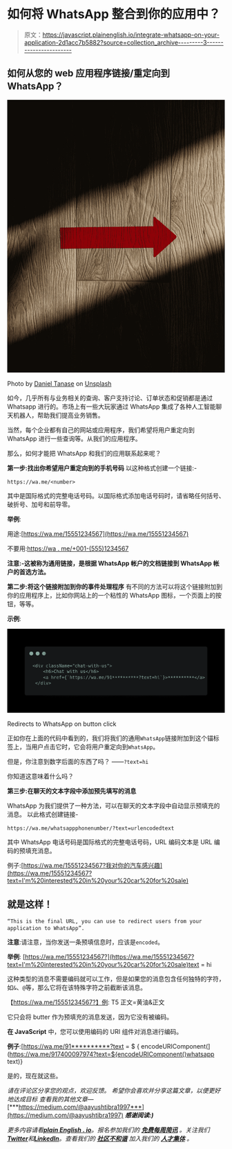 # 如何将 WhatsApp 整合到你的应用中？

> 原文：<https://javascript.plainenglish.io/integrate-whatsapp-on-your-application-2d1acc7b5882?source=collection_archive---------3----------------------->

## 如何从您的 web 应用程序链接/重定向到 WhatsApp？

![](img/c471a35703768ca85e3945e521bb4577.png)

Photo by [Daniel Tanase](https://unsplash.com/@danielvtanase?utm_source=medium&utm_medium=referral) on [Unsplash](https://unsplash.com?utm_source=medium&utm_medium=referral)

如今，几乎所有与业务相关的查询、客户支持讨论、订单状态和促销都是通过 Whatsapp 进行的。市场上有一些大玩家通过 WhatsApp 集成了各种人工智能聊天机器人，帮助我们提高业务销售。

当然，每个企业都有自己的网站或应用程序，我们希望将用户重定向到 WhatsApp 进行一些查询等。从我们的应用程序。

那么，如何才能把 WhatsApp 和我们的应用联系起来呢？

**第一步:找出你希望用户重定向到的手机号码** 以这种格式创建一个链接:-

```
https://wa.me/<number>
```

其中<number>是国际格式的完整电话号码。以国际格式添加电话号码时，请省略任何括号、破折号、加号和前导零。</number>

**举例**:

用途:[https://wa.me/15551234567](https://wa.me/15551234567)

不要用:[https://wa . me/+001-(555)1234567](https://wa.me/+001-(555)1234567)

**注意:-这被称为通用链接，是根据 WhatsApp 帐户的文档链接到 WhatsApp 帐户的首选方法。**

**第二步:将这个链接附加到你的事件处理程序** 有不同的方法可以将这个链接附加到你的应用程序上，比如你网站上的一个粘性的 WhatsApp 图标，一个页面上的按钮，等等。

**示例**:

![](img/e9f7009f1ec4febefff80dad525d1358.png)

Redirects to WhatsApp on button click

正如你在上面的代码中看到的，我们将我们的通用`WhatsApp`链接附加到这个锚标签上，当用户点击它时，它会将用户重定向到`WhatsApp`。

但是，你注意到数字后面的东西了吗？
——`?text=hi`

你知道这意味着什么吗？

**第三步:在聊天的文本字段中添加预先填写的消息**

WhatsApp 为我们提供了一种方法，可以在聊天的文本字段中自动显示预填充的消息。
以此格式创建链接-

```
https://wa.me/whatsappphonenumber/?text=urlencodedtext
```

其中 WhatsApp 电话号码是国际格式的完整电话号码，URL 编码文本是 URL 编码的预填充消息。

例子:[https://wa.me/15551234567?我对你的汽车感兴趣](https://wa.me/15551234567?text=I'm%20interested%20in%20your%20car%20for%20sale)

## 就是这样！

```
“This is the final URL, you can use to redirect users from your application to WhatsApp”.
```

**注意**:请注意，当你发送一条预填信息时，应该是`encoded`。

**举例**:
[https://wa.me/15551234567?](https://wa.me/15551234567?text=I'm%20interested%20in%20your%20car%20for%20sale)text = hi

这种类型的消息不需要编码就可以工作，但是如果您的消息包含任何独特的字符，如`&`、`@`等，那么它将在该特殊字符之前截断该消息。

【https://wa.me/15551234567?】例:
T5 正文=黄油&正文

它只会将 butter 作为预填充的消息发送，因为它没有被编码。

**在 JavaScript** 中，您可以使用编码的 URI 组件对消息进行编码。

**例子**:[https://wa.me/91**********?text = $ { encodeURIComponent(](https://wa.me/917400097974?text=${encodeURIComponent()whatsapp text)}

是的，现在就这些。

*请在评论区分享您的观点，欢迎反馈。
希望你会喜欢并分享这篇文章，以便更好地达成目标
查看我的其他文章—*[***https://medium.com/@aayushtibra1997***](https://medium.com/@aayushtibra1997) ***感谢阅读:)***

*更多内容请看*[***plain English . io***](https://plainenglish.io/)*。报名参加我们的* [***免费每周简讯***](http://newsletter.plainenglish.io/) *。关注我们*[***Twitter***](https://twitter.com/inPlainEngHQ)*和*[***LinkedIn***](https://www.linkedin.com/company/inplainenglish/)*。查看我们的* [***社区不和谐***](https://discord.gg/GtDtUAvyhW) *加入我们的* [***人才集体***](https://inplainenglish.pallet.com/talent/welcome) *。*